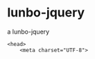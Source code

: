 # lunbo-jquery
a lunbo-jquery

<!DOCTYPE html>
<html>

	<head>
		<meta charset="UTF-8">

<title></title> 
  <script src="http://libs.baidu.com/jquery/1.9.1/jquery.min.js"></script>
<style type="text/css">
         .main { 
	width: 590px; 
	height: 340px; 
	overflow: hidden; 
	position: relative; 
        }

		.box {
			width: 5310px;
			height: 340px;
			font-size: 0px;
			position: absolute;
		}
		
	.main>span	{
		
		display:none;
		}
	
	.main:hover span {
			float: left;
			display: block;
			position: absolute;
			width: 30px;
			height: 60px;
			background-color: rgba(0,0,0,.3);
			top:50%;
			margin-top: -30px;
			line-height: 60px;
			text-align: center;
			font-size:20px ;
			z-index: 22;
		
			
		}
		
		.pre {
			left:0;
		}
		.next {
			 right:0
		}
		#control {
			position: absolute;
			z-index: 2;
			bottom: 30px;
			width: 240px;
			height: 24px;
			left: 50%;
			margin-left: -100px;
			text-align: center;
			line-height: 30px;
			border-radius: 15px;
			background-color: rgba(0, 0, 0, 0.3);
		}
		
		a {
			display: inline-block;
			width: 16px;
			height: 16px;
			border-radius: 50%;
			background-color: #fff;
		}
		.colors{
			background-color:red ;
			}
		
	</style>
	
	
	
</head>

<body>
	<div class="main">
		
		<div class="box">
		
			<img src="images/1.jpg" alt="" />
			<img src="images/2.jpg" alt="" />
			<img src="images/3.jpg" alt="" />
			<img src="images/4.jpg" alt="" />
			<img src="images/5.jpg" alt="" />
			<img src="images/6.jpg" alt="" />
			<img src="images/7.jpg" alt="" />
			<img src="images/8.jpg" alt="" />
			<img src="images/1.jpg" alt="" />
		</div>
		<span class="pre">&lt;</span>
		<span class="next">&gt;</span>
		<div id='control'>
			<a href="javascript:void(0);" class="colors"></a>
			<a href="javascript:void(0);"></a>
			<a href="javascript:void(0);"></a>
			<a href="javascript:void(0);"></a>
			<a href="javascript:void(0);"></a>
			<a href="javascript:void(0);"></a>
			<a href="javascript:void(0);"></a>
			<a href="javascript:void(0);"></a>
		</div>
	</div>
	
	
	<script type="text/javascript">
		var i=0;
		var time;
		$("doument").ready(function(){
			time=setInterval(move,2000)
			
		});
		
		function move(){
				i++;
				if(i>8){
					i=1;					
				}
				if(i<0){
					i=7;
				$(".box").css('left','-4720px');	
				}
				
				$(".box").stop().animate({
				 left:-590*i
				 },500, function(){
				 	if(i==8){
				 		$(".box").css('left','0');
				 		
				 	}
				 	
				 });
				 
				 
				 
				 var t=i;
				 if(t>7){
				 	
				 	t=0;
				 }
				 $('a').eq(t).addClass('colors').siblings().removeClass('colors');
			}
		
			$('.main').hover(function(){
			
					clearInterval(time)
			},function(){
				 time=setInterval(move,2000)
		    });
			
		   $(".pre").click(function(){
		   	i-=2;
		   	move(); 	
		   });
		   var lock=true;
		    $(".next").click(function(){
		    	if(lock){
		    	move();
		    	lock=false;
		    	
		    	setTimeout(function(){
		    		lock=true;
		    	},500)
		    	
		    	}
		       
		    });
				
		
			 $('a').click(function(){


           $(this).addClass('colors').siblings().removeClass('colors') 
	        i=$(this).index()-1; 
	           move();
			
				}); 
		
		
	</script>
	
</body>
</html>
